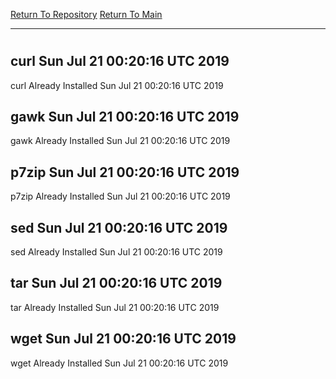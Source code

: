 [Return To Repository](https://github.com/deathbybandaid/piholeparser/)
[Return To Main](https://github.com/deathbybandaid/piholeparser/blob/master/RecentRunLogs/Mainlog.md)
____________________________________
# 
## curl Sun Jul 21 00:20:16 UTC 2019
curl Already Installed Sun Jul 21 00:20:16 UTC 2019
## gawk Sun Jul 21 00:20:16 UTC 2019
gawk Already Installed Sun Jul 21 00:20:16 UTC 2019
## p7zip Sun Jul 21 00:20:16 UTC 2019
p7zip Already Installed Sun Jul 21 00:20:16 UTC 2019
## sed Sun Jul 21 00:20:16 UTC 2019
sed Already Installed Sun Jul 21 00:20:16 UTC 2019
## tar Sun Jul 21 00:20:16 UTC 2019
tar Already Installed Sun Jul 21 00:20:16 UTC 2019
## wget Sun Jul 21 00:20:16 UTC 2019
wget Already Installed Sun Jul 21 00:20:16 UTC 2019

